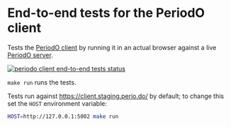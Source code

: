 # End-to-end tests for the PeriodO client

Tests the [PeriodO client](https://github.com/periodo/periodo-client)
by running it in an actual browser against a live [PeriodO
server](https://github.com/periodo/periodo-server).

[![periodo client end-to-end tests status](https://github.com/periodo/periodo-tests/actions/workflows/run-tests-on-branch.yml/badge.svg)](https://github.com/periodo/periodo-tests/actions/workflows/run-tests-on-branch.yml)

`make run` runs the tests.

Tests run against <https://client.staging.perio.do/> by default; to
change this set the `HOST` environment variable:

```sh
HOST=http://127.0.0.1:5002 make run
```
